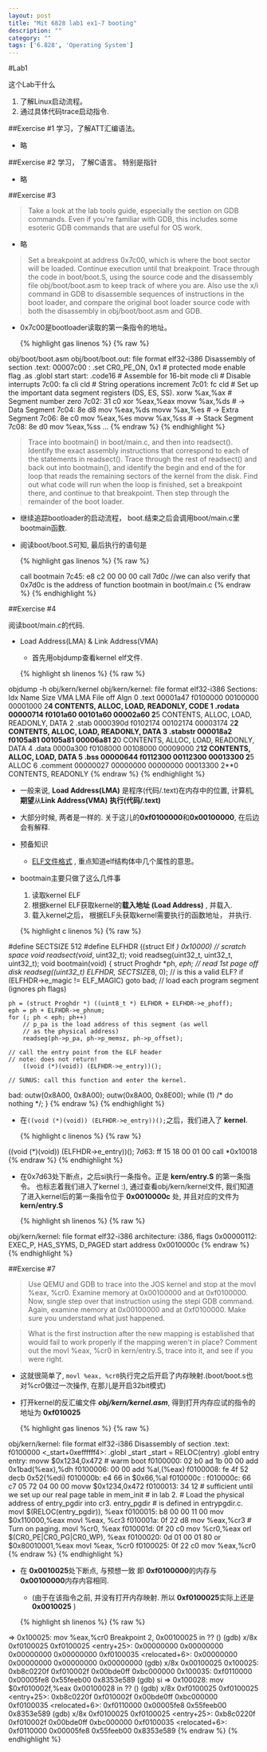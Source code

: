 ```yaml
---
layout: post
title: "Mit 6828 lab1 ex1-7 booting"
description: ""
category: ""
tags: ['6.828', 'Operating System']
---
```


#Lab1

这个Lab干什么

1. 了解Linux启动流程。
2. 通过具体代码trace启动指令.

##Exercise #1
学习，了解ATT汇编语法。

* 略

##Exercise #2
学习， 了解C语言。 特别是指针

* 略

##Exercise #3
> Take a look at the lab tools guide, especially the section on GDB commands. Even if you're familiar with GDB, this includes some esoteric GDB commands that are useful for OS work.

* 略

> Set a breakpoint at address 0x7c00, which is where the boot sector will be loaded. Continue execution until that breakpoint. Trace through the code in boot/boot.S, using the source code and the disassembly file obj/boot/boot.asm to keep track of where you are. Also use the x/i command in GDB to disassemble sequences of instructions in the boot loader, and compare the original boot loader source code with both the disassembly in obj/boot/boot.asm and GDB.

* 0x7c00是bootloader读取的第一条指令的地址。

    {% highlight gas linenos %}
{% raw %}

obj/boot/boot.asm
obj/boot/boot.out:     file format elf32-i386
Disassembly of section .text:
00007c00 <start>:
.set CR0_PE_ON,      0x1         # protected mode enable flag
.as
.globl start
start:
  .code16                     # Assemble for 16-bit mode
  cli                         # Disable interrupts
    7c00:	fa                   	cli
  cld                         # String operations increment
    7c01:	fc                   	cld
     # Set up the important data segment registers (DS, ES, SS).
  xorw    %ax,%ax             # Segment number zero
    7c02:	31 c0                	xor    %eax,%eax
  movw    %ax,%ds             # -> Data Segment
    7c04:	8e d8                	mov    %eax,%ds
  movw    %ax,%es             # -> Extra Segment
    7c06:	8e c0                	mov    %eax,%es
  movw    %ax,%ss             # -> Stack Segment
    7c08:	8e d0                	mov    %eax,%ss
  ...
{% endraw %}
{% endhighlight %}



> Trace into bootmain() in boot/main.c, and then into readsect(). Identify the exact assembly instructions that correspond to each of the statements in readsect(). Trace through the rest of readsect() and back out into bootmain(), and identify the begin and end of the for loop that reads the remaining sectors of the kernel from the disk. Find out what code will run when the loop is finished, set a breakpoint there, and continue to that breakpoint. Then step through the remainder of the boot loader.

* 继续追踪bootloader的启动流程， boot.结束之后会调用boot/main.c里bootmain函数.
* 阅读boot/boot.S可知, 最后执行的语句是

    {% highlight gas linenos %}
{% raw %}

    call bootmain
    7c45:	e8 c2 00 00 00
    call   7d0c <bootmain>
    //we can also verify that 0x7d0c is the address of function bootmain in boot/main.c
{% endraw %}
{% endhighlight %}


##Exercise #4

阅读boot/main.c的代码.

* Load Address(LMA) & Link Address(VMA)
    * 首先用objdump查看kernel elf文件.

    {% highlight sh linenos %}
{% raw %}

objdump -h obj/kern/kernel
obj/kern/kernel:     file format elf32-i386
Sections:
Idx Name          Size      VMA       LMA       File off  Algn
  0 .text         00001a47  f0100000  00100000  00001000  2**4
                  CONTENTS, ALLOC, LOAD, READONLY, CODE
  1 .rodata       00000714  f0101a60  00101a60  00002a60  2**5
                  CONTENTS, ALLOC, LOAD, READONLY, DATA
  2 .stab         0000390d  f0102174  00102174  00003174  2**2
                  CONTENTS, ALLOC, LOAD, READONLY, DATA
  3 .stabstr      000018a2  f0105a81  00105a81  00006a81  2**0
                  CONTENTS, ALLOC, LOAD, READONLY, DATA
  4 .data         0000a300  f0108000  00108000  00009000  2**12
                  CONTENTS, ALLOC, LOAD, DATA
  5 .bss          00000644  f0112300  00112300  00013300  2**5
                  ALLOC
  6 .comment      00000027  00000000  00000000  00013300  2**0
                  CONTENTS, READONLY
{% endraw %}
{% endhighlight %}


* 一般来说, **Load Address(LMA)** 是程序(代码/.text)在内存中的位置, 计算机,**期望**从**Link Address(VMA)** **执行(代码/.text)**
* 大部分时候, 两者是一样的. 关于这儿的**0xf0100000**和**0x00100000**, 在后边会有解释.

* 预备知识
    * [ELF文件格式][1] , 重点知道elf结构体中几个属性的意思。
* bootmain主要只做了这么几件事
    1. 读取kernel ELF
    2. 根据kernel ELF获取kernel的**载入地址 (Load Address)** , 并载入.
    3. 载入kernel之后， 根据ELF头获取kernel需要执行的函数地址， 并执行.

    {% highlight c linenos %}
{% raw %}

#define SECTSIZE    512
#define ELFHDR      ((struct Elf *) 0x10000) // scratch space
void readsect(void*, uint32_t);
void readseg(uint32_t, uint32_t, uint32_t);
void
bootmain(void)
{
    struct Proghdr *ph, *eph;
    // read 1st page off disk
    readseg((uint32_t) ELFHDR, SECTSIZE*8, 0);
    // is this a valid ELF?
    if (ELFHDR->e_magic != ELF_MAGIC)
        goto bad;
    // load each program segment (ignores ph flags)

    ph = (struct Proghdr *) ((uint8_t *) ELFHDR + ELFHDR->e_phoff);
    eph = ph + ELFHDR->e_phnum;
    for (; ph < eph; ph++)
        // p_pa is the load address of this segment (as well
        // as the physical address)
        readseg(ph->p_pa, ph->p_memsz, ph->p_offset);

    // call the entry point from the ELF header
    // note: does not return!
        ((void (*)(void)) (ELFHDR->e_entry))();

    // SUNUS: call this function and enter the kernel.
bad:
    outw(0x8A00, 0x8A00);
    outw(0x8A00, 0x8E00);
    while (1)
        /* do nothing */;
}
{% endraw %}
{% endhighlight %}


* 在```((void (*)(void)) (ELFHDR->e_entry))();```之后，我们进入了 **kernel**.

    {% highlight c linenos %}
{% raw %}

((void (*)(void)) (ELFHDR->e_entry))();
7d63:	ff 15 18 00 01 00    	call   *0x10018
{% endraw %}
{% endhighlight %}


* 在0x7d63处下断点，之后si执行一条指令。正是 **kern/entry.S** 的第一条指令。 也标志着我们进入了kernel :), 通过查看obj/kern/kernel文件, 我们知道了进入kernel后的第一条指令位于 **0x0010000c** 处, 并且对应的文件为  **kern/entry.S**

    {% highlight sh linenos %}
{% raw %}

obj/kern/kernel:     file format elf32-i386
architecture: i386, flags 0x00000112:
EXEC_P, HAS_SYMS, D_PAGED
start address 0x0010000c
    {% endraw %}
{% endhighlight %}


##Exercise #7
>Use QEMU and GDB to trace into the JOS kernel and stop at the movl %eax, %cr0. Examine memory at 0x00100000 and at 0xf0100000. Now, single step over that instruction using the stepi GDB command. Again, examine memory at 0x00100000 and at 0xf0100000. Make sure you understand what just happened.

>What is the first instruction after the new mapping is established that would fail to work properly if the mapping weren't in place? Comment out the movl %eax, %cr0 in kern/entry.S, trace into it, and see if you were right.

* 这就很简单了, ```movl %eax, %cr0```执行完之后开启了内存映射.(boot/boot.s也对%cr0做过一次操作, 在那儿是开启32bit模式)

* 打开kernel的反汇编文件 ***obj/kern/kernel.asm***, 得到打开内存应试的指令的地址为 **0xf010025**

  {% highlight gas linenos %}
{% raw %}

obj/kern/kernel:     file format elf32-i386
Disassembly of section .text:
f0100000 <_start+0xeffffff4>:
.globl		_start
_start = RELOC(entry)
.globl entry
entry:
	movw	$0x1234,0x472			# warm boot
f0100000:	02 b0 ad 1b 00 00    	add    0x1bad(%eax),%dh
f0100006:	00 00                	add    %al,(%eax)
f0100008:	fe 4f 52             	decb   0x52(%edi)
f010000b:	e4 66                	in     $0x66,%al
f010000c <entry>:
f010000c:	66 c7 05 72 04 00 00 	movw   $0x1234,0x472
f0100013:	34 12
	# sufficient until we set up our real page table in mem_init
	# in lab 2.
	# Load the physical address of entry_pgdir into cr3.  entry_pgdir
	# is defined in entrypgdir.c.
	movl	$(RELOC(entry_pgdir)), %eax
f0100015:	b8 00 00 11 00       	mov    $0x110000,%eax
	movl	%eax, %cr3
f010001a:	0f 22 d8             	mov    %eax,%cr3
	# Turn on paging.
	movl	%cr0, %eax
f010001d:	0f 20 c0             	mov    %cr0,%eax
	orl	$(CR0_PE|CR0_PG|CR0_WP), %eax
f0100020:	0d 01 00 01 80       	or     $0x80010001,%eax
	movl	%eax, %cr0
f0100025:	0f 22 c0             	mov    %eax,%cr0
{% endraw %}
{% endhighlight %}



* 在 **0x0010025**处下断点, 与预想一致 即 **0xf0100000**的内存与 **0x00100000**内存内容相同.
    * (由于在该指令之前, 并没有打开内存映射. 所以 **0xf0100025**实际上还是 **0x0010025** )

    {% highlight sh linenos %}
{% raw %}

=> 0x100025:	mov    %eax,%cr0
Breakpoint 2, 0x00100025 in ?? ()
(gdb) x/8x 0xf0100025
0xf0100025 <entry+25>:	0x00000000	0x00000000	0x00000000	0x00000000
0xf0100035 <relocated+6>:	0x00000000	0x00000000	0x00000000	0x00000000
(gdb) x/8x 0x00100025
0x100025:	0xb8c0220f	0xf010002f	0x00bde0ff	0xbc000000
0x100035:	0xf0110000	0x00005fe8	0x55feeb00	0x8353e589
(gdb) si
=> 0x100028:	mov    $0xf010002f,%eax
0x00100028 in ?? ()
(gdb) x/8x 0xf0100025
0xf0100025 <entry+25>:	0xb8c0220f	0xf010002f	0x00bde0ff	0xbc000000
0xf0100035 <relocated+6>:	0xf0110000	0x00005fe8	0x55feeb00	0x8353e589
(gdb) x/8x 0xf0100025
0xf0100025 <entry+25>:	0xb8c0220f	0xf010002f	0x00bde0ff	0xbc000000
0xf0100035 <relocated+6>:	0xf0110000	0x00005fe8	0x55feeb00	0x8353e589
{% endraw %}
{% endhighlight %}


[1]: http://pdos.csail.mit.edu/6.828/2012/labs/lab1/
[2]: http://pdos.csail.mit.edu/6.828/2012/readings/elf.pdf
